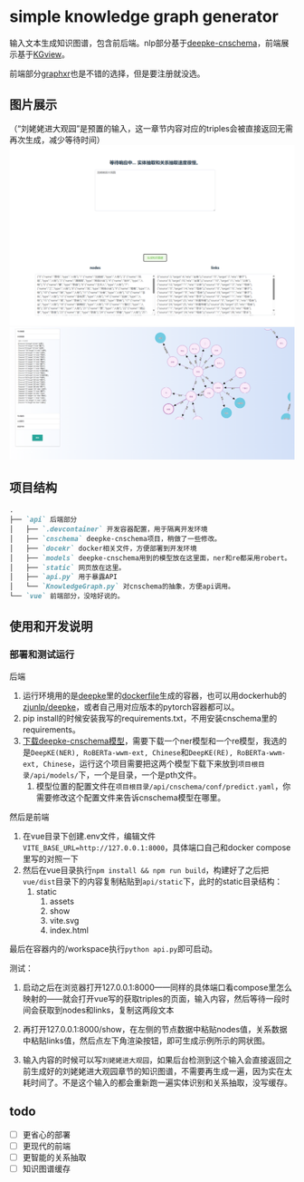 # simple knowledge graph generator

输入文本生成知识图谱，包含前后端。nlp部分基于[deepke-cnschema](https://github.com/zjunlp/DeepKE/blob/main/example/triple/cnschema/README_CN.md)，前端展示基于[KGview](https://github.com/molamolaxxx/KGView)。

前端部分[graphxr](https://www.kineviz.com/graphxr)也是不错的选择，但是要注册就没选。

## 图片展示
（“刘姥姥进大观园”是预置的输入，这一章节内容对应的triples会被直接返回无需再次生成，减少等待时间）
![](./readme/input.png)
![](./readme/show.png)


## 项目结构

```markdown
.
├── `api` 后端部分
│   ├── `.devcontainer` 开发容器配置，用于隔离开发环境
│   ├── `cnschema` deepke-cnschema项目，稍做了一些修改。
│   ├── `docekr` docker相关文件，方便部署到开发环境
│   ├── `models` deepke-cnschema用到的模型放在这里面，ner和re都采用robert。
│   ├── `static` 网页放在这里。
│   ├── `api.py` 用于暴露API
│   └── `KnowledgeGraph.py` 对cnschema的抽象，方便api调用。
└── `vue` 前端部分，没啥好说的。
```

## 使用和开发说明
### 部署和测试运行

后端
1. 运行环境用的是[deepke](https://github.com/zjunlp/DeepKE)里的[dockerfile](https://github.com/zjunlp/DeepKE/tree/main/docker)生成的容器，也可以用dockerhub的[zjunlp/deepke](https://hub.docker.com/r/zjunlp/deepke)，或者自己用对应版本的pytorch容器都可以。
2. pip install的时候安装我写的requirements.txt，不用安装cnschema里的requirements。
3. [下载deepke-cnschema模型](https://github.com/zjunlp/DeepKE/blob/main/example/triple/cnschema/README_CN.md#%E4%B8%AD%E6%96%87%E6%A8%A1%E5%9E%8B%E4%B8%8B%E8%BD%BD)，需要下载一个ner模型和一个re模型，我选的是`DeepKE(NER), RoBERTa-wwm-ext, Chinese`和`DeepKE(RE), RoBERTa-wwm-ext, Chinese`，运行这个项目需要把这两个模型下载下来放到`项目根目录/api/models/`下，一个是目录，一个是pth文件。
   1. 模型位置的配置文件在`项目根目录/api/cnschema/conf/predict.yaml`，你需要修改这个配置文件来告诉cnschema模型在哪里。

然后是前端
1. 在vue目录下创建.env文件，编辑文件`VITE_BASE_URL=http://127.0.0.1:8000`，具体端口自己和docker compose里写的对照一下
2. 然后在vue目录执行`npm install && npm run build`，构建好了之后把`vue/dist`目录下的内容复制粘贴到`api/static`下，此时的static目录结构：
   1. static
      1. assets
      2. show
      3. vite.svg
      4. index.html

最后在容器内的/workspace执行`python api.py`即可启动。

测试：
1. 启动之后在浏览器打开127.0.0.1:8000——同样的具体端口看compose里怎么映射的——就会打开vue写的获取triples的页面，输入内容，然后等待一段时间会获取到nodes和links，复制这两段文本

2. 再打开127.0.0.1:8000/show，在左侧的节点数据中粘贴nodes值，关系数据中粘贴links值，然后点左下角渲染按钮，即可生成示例所示的网状图。

3. 输入内容的时候可以写`刘姥姥进大观园`，如果后台检测到这个输入会直接返回之前生成好的刘姥姥进大观园章节的知识图谱，不需要再生成一遍，因为实在太耗时间了。不是这个输入的都会重新跑一遍实体识别和关系抽取，没写缓存。

## todo
 - [ ] 更省心的部署
 - [ ] 更现代的前端
 - [ ] 更智能的关系抽取
 - [ ] 知识图谱缓存